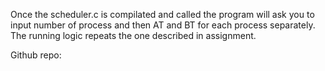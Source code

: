 Once the scheduler.c is compilated and called
the program will ask you to input number of process and then AT and BT for each process separately.
The running logic repeats the one described in assignment.

Github repo: